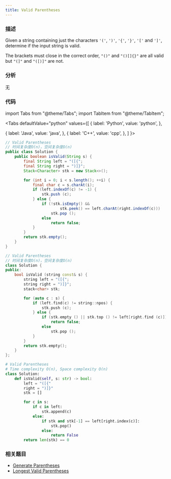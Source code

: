 ```yaml
---
title: Valid Parentheses
---
```


### 描述

Given a string containing just the characters `'('`, `')'`, `'{'`, `'}'`, `'['` and `']'`, determine if the input string is valid.

The brackets must close in the correct order, `"()"` and `"()[]{}"` are all valid but `"(]"` and `"([)]"` are not.

### 分析

无

### 代码

import Tabs from "@theme/Tabs";
import TabItem from "@theme/TabItem";

<Tabs
defaultValue="python"
values={[
{ label: 'Python', value: 'python', },

{ label: 'Java', value: 'java', },
{ label: 'C++', value: 'cpp', },
]
}>
<TabItem value="java">

```java
// Valid Parentheses
// 时间复杂度O(n)，空间复杂度O(n)
public class Solution {
    public boolean isValid(String s) {
        final String left = "([{";
        final String right = ")]}";
        Stack<Character> stk = new Stack<>();

        for (int i = 0; i < s.length(); ++i) {
            final char c = s.charAt(i);
            if (left.indexOf(c) != -1) {
                stk.push (c);
            } else {
                if (!stk.isEmpty() &&
                        stk.peek() == left.charAt(right.indexOf(c)))
                    stk.pop ();
                else
                    return false;
            }
        }
        return stk.empty();
    }
}
```

</TabItem>
<TabItem value="cpp">

```cpp
// Valid Parentheses
// 时间复杂度O(n)，空间复杂度O(n)
class Solution {
public:
    bool isValid (string const& s) {
        string left = "([{";
        string right = ")]}";
        stack<char> stk;

        for (auto c : s) {
            if (left.find(c) != string::npos) {
                stk.push (c);
            } else {
                if (stk.empty () || stk.top () != left[right.find (c)])
                    return false;
                else
                    stk.pop ();
            }
        }
        return stk.empty();
    }
};
```

</TabItem>

<TabItem value="python">

```python
# Valid Parentheses
# Time complexity O(n), Space complexity O(n)
class Solution:
    def isValid(self, s: str) -> bool:
        left = "([{"
        right = ")]}"
        stk = []

        for c in s:
            if c in left:
                stk.append(c)
            else:
                if stk and stk[-1] == left[right.index(c)]:
                    stk.pop()
                else:
                    return False
        return len(stk) == 0
```

</TabItem>
</Tabs>

### 相关题目

- [Generate Parentheses](../../dfs/generate-parentheses.md)
- [Longest Valid Parentheses](longest-valid-parentheses.md)
